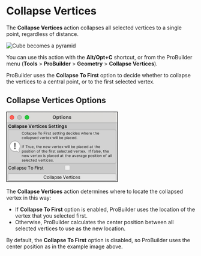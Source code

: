 # Collapse Vertices

The __Collapse Vertices__ action collapses all selected vertices to a single point, regardless of distance.

![Cube becomes a pyramid](images/CollapseVerts_Example.png)

You can use this action with the **Alt/Opt+C** shortcut, or from the ProBuilder menu (**Tools** > **ProBuilder** > **Geometry** > **Collapse Vertices**).

ProBuilder uses the **Collapse To First** option to decide whether to collapse the vertices to a central point, or to the first selected vertex.

## Collapse Vertices Options

![Collapse Vertices options](images/Vert_Collapse_props.png)

The **Collapse Vertices** action determines where to locate the collapsed vertex in this way:

- If **Collapse To First** option is enabled, ProBuilder uses the location of the vertex that you selected first.
- Otherwise, ProBuilder calculates the center position between all selected vertices to use as the new location.

By default, the **Collapse To First** option is disabled, so ProBuilder uses the center position as in the example image above.
